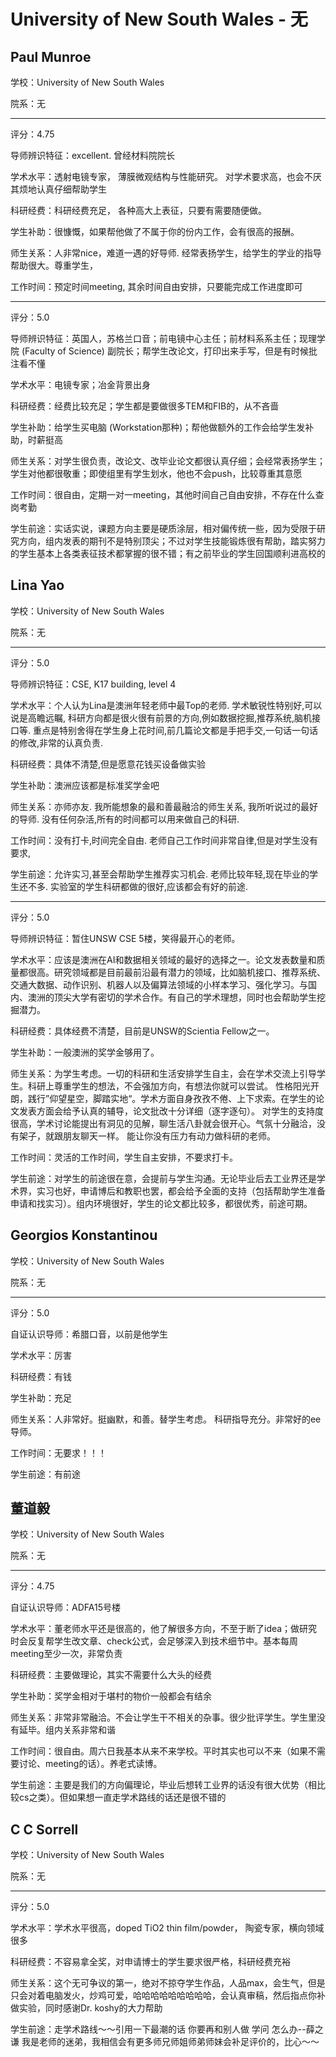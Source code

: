 # University of New South Wales - 无

## Paul Munroe

学校：University of New South Wales

院系：无

* * *

评分：4.75

导师辨识特征：excellent. 曾经材料院院长

学术水平：透射电镜专家， 薄膜微观结构与性能研究。 对学术要求高，也会不厌其烦地认真仔细帮助学生

科研经费：科研经费充足， 各种高大上表征，只要有需要随便做。

学生补助：很慷慨，如果帮他做了不属于你的份内工作，会有很高的报酬。

师生关系：人非常nice，难道一遇的好导师. 经常表扬学生，给学生的学业的指导帮助很大。尊重学生，

工作时间：预定时间meeting, 其余时间自由安排，只要能完成工作进度即可

* * *

评分：5.0

导师辨识特征：英国人，苏格兰口音；前电镜中心主任；前材料系系主任；现理学院 (Faculty of Science) 副院长；帮学生改论文，打印出来手写，但是有时候批注看不懂

学术水平：电镜专家；冶金背景出身

科研经费：经费比较充足；学生都是要做很多TEM和FIB的，从不吝啬

学生补助：给学生买电脑 (Workstation那种)；帮他做额外的工作会给学生发补助，时薪挺高

师生关系：对学生很负责，改论文、改毕业论文都很认真仔细；会经常表扬学生；学生对他都很敬重；即使组里有学生划水，他也不会push，比较尊重其意愿

工作时间：很自由，定期一对一meeting，其他时间自己自由安排，不存在什么查岗考勤

学生前途：实话实说，课题方向主要是硬质涂层，相对偏传统一些，因为受限于研究方向，组内发表的期刊不是特别顶尖；不过对学生技能锻炼很有帮助，踏实努力的学生基本上各类表征技术都掌握的很不错；有之前毕业的学生回国顺利进高校的

## Lina Yao

学校：University of New South Wales

院系：无

* * *

评分：5.0

导师辨识特征：CSE, K17 building, level 4

学术水平：个人认为Lina是澳洲年轻老师中最Top的老师. 学术敏锐性特别好,可以说是高瞻远瞩, 科研方向都是很火很有前景的方向,例如数据挖掘,推荐系统,脑机接口等. 重点是特别舍得在学生身上花时间,前几篇论文都是手把手交,一句话一句话的修改,非常的认真负责.

科研经费：具体不清楚,但是愿意花钱买设备做实验

学生补助：澳洲应该都是标准奖学金吧

师生关系：亦师亦友. 我所能想象的最和善最融洽的师生关系, 我所听说过的最好的导师. 没有任何杂活,所有的时间都可以用来做自己的科研.

工作时间：没有打卡,时间完全自由. 老师自己工作时间非常自律,但是对学生没有要求,

学生前途：允许实习,甚至会帮助学生推荐实习机会. 老师比较年轻,现在毕业的学生还不多. 实验室的学生科研都做的很好,应该都会有好的前途.

* * *

评分：5.0

导师辨识特征：暂住UNSW CSE 5楼，笑得最开心的老师。

学术水平：应该是澳洲在AI和数据相关领域的最好的选择之一。论文发表数量和质量都很高。研究领域都是目前最前沿最有潜力的领域，比如脑机接口、推荐系统、交通大数据、动作识别、机器人以及偏算法领域的小样本学习、强化学习。与国内、澳洲的顶尖大学有密切的学术合作。有自己的学术理想，同时也会帮助学生挖掘潜力。

科研经费：具体经费不清楚，目前是UNSW的Scientia Fellow之一。

学生补助：一般澳洲的奖学金够用了。

师生关系：为学生考虑。一切的科研和生活安排学生自主，会在学术交流上引导学生。科研上尊重学生的想法，不会强加方向，有想法你就可以尝试。
性格阳光开朗，践行”仰望星空，脚踏实地“。学术方面自身孜孜不倦、上下求索。在学生的论文发表方面会给予认真的辅导，论文批改十分详细（逐字逐句）。
对学生的支持度很高，学术讨论能提出有洞见的见解，聊生活八卦就会很开心。气氛十分融洽，没有架子，就跟朋友聊天一样。
能让你没有压力有动力做科研的老师。

工作时间：灵活的工作时间，学生自主安排，不要求打卡。

学生前途：对学生的前途很在意，会提前与学生沟通。无论毕业后去工业界还是学术界，实习也好，申请博后和教职也罢，都会给予全面的支持（包括帮助学生准备申请和找实习）。组内环境很好，学生的论文都比较多，都很优秀，前途可期。

## Georgios Konstantinou

学校：University of New South Wales

院系：无

* * *

评分：5.0

自证认识导师：希腊口音，以前是他学生

学术水平：厉害

科研经费：有钱

学生补助：充足

师生关系：人非常好。挺幽默，和善。替学生考虑。
科研指导充分。非常好的ee导师。

工作时间：无要求！！！

学生前途：有前途

## 董道毅

学校：University of New South Wales

院系：无

* * *

评分：4.75

自证认识导师：ADFA15号楼

学术水平：董老师水平还是很高的，他了解很多方向，不至于断了idea；做研究时会反复帮学生改文章、check公式，会足够深入到技术细节中。基本每周meeting至少一次，非常负责

科研经费：主要做理论，其实不需要什么大头的经费

学生补助：奖学金相对于堪村的物价一般都会有结余

师生关系：非常非常融洽。不会让学生干不相关的杂事。很少批评学生。学生里没有延毕。组内关系非常和谐

工作时间：很自由。周六日我基本从来不来学校。平时其实也可以不来（如果不需要讨论、meeting的话）。养老式读博。

学生前途：主要是我们的方向偏理论，毕业后想转工业界的话没有很大优势（相比较cs之类）。但如果想一直走学术路线的话还是很不错的

## C C Sorrell

学校：University of New South Wales

院系：无

* * *

评分：5.0

学术水平：学术水平很高，doped TiO2 thin film/powder， 陶瓷专家，横向领域很多

科研经费：不容易拿全奖，对申请博士的学生要求很严格，科研经费充裕

师生关系：这个无可争议的第一，绝对不掠夺学生作品，人品max，会生气，但是只会对着电脑发火，炒鸡可爱，哈哈哈哈哈哈哈哈哈，会认真审稿，然后指点你补做实验，同时感谢Dr. koshy的大力帮助

学生前途：走学术路线～～引用一下最潮的话
你要再和别人做 学问 怎么办--薛之谦
我是老师的迷弟，我相信会有更多师兄师姐师弟师妹会补足评价的，比心～～